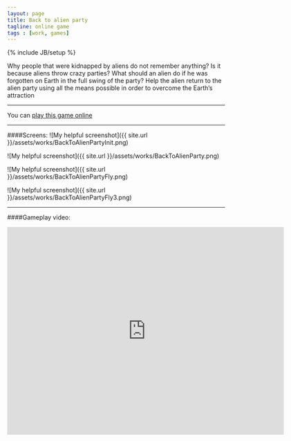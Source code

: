 ```yaml
---
layout: page
title: Back to alien party
tagline: online game
tags : [work, games]
---
```

{% include JB/setup %}

Why people that were kidnapped by aliens do not remember anything? Is it because aliens throw crazy parties?
What should an alien do if he was forgotten on Earth in the full swing of the party? Help the alien return
to the alien party using all the means possible in order to overcome the Earth’s attraction

---

You can [play this game online](http://www.kongregate.com/games/gamezhero/back-to-alien-party/)

---

####Screens:
![My helpful screenshot]({{ site.url }}/assets/works/BackToAlienPartyInit.png)

![My helpful screenshot]({{ site.url }}/assets/works/BackToAlienParty.png)

![My helpful screenshot]({{ site.url }}/assets/works/BackToAlienPartyFly.png)

![My helpful screenshot]({{ site.url }}/assets/works/BackToAlienPartyFly3.png)

---

####Gameplay video:
<iframe width="640" height="480" frameborder="0"  src="http://www.youtube.com/embed/tvbHrqez1tA"> </iframe>
